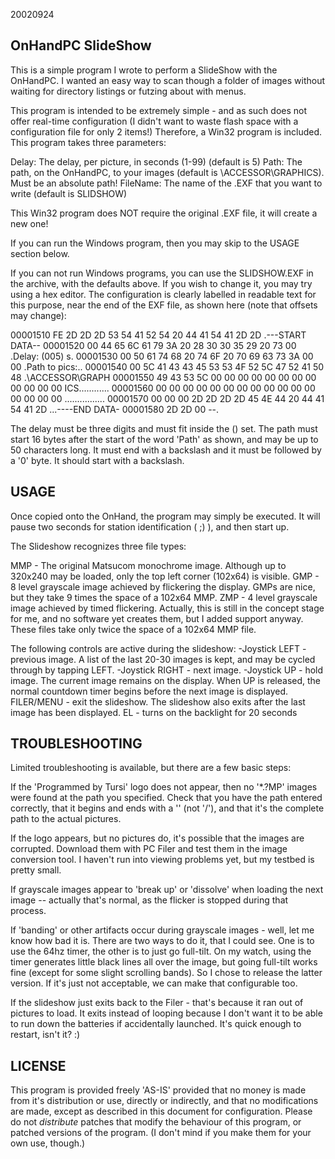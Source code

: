 20020924

OnHandPC SlideShow
------------------

This is a simple program I wrote to perform a SlideShow with the OnHandPC.
I wanted an easy way to scan though a folder of images without waiting
for directory listings or futzing about with menus.

This program is intended to be extremely simple - and as such does not
offer real-time configuration (I didn't want to waste flash space with
a configuration file for only 2 items!) Therefore, a Win32 program is
included. This program takes three parameters:

Delay: The delay, per picture, in seconds (1-99) (default is 5)
Path: The path, on the OnHandPC, to your images 
      (default is \ACCESSOR\GRAPHICS\). Must be an absolute path!
FileName: The name of the .EXF that you want to write 
      (default is SLIDSHOW)

This Win32 program does NOT require the original .EXF file, it
will create a new one!

If you can run the Windows program, then you may skip to the USAGE
section below.

If you can not run Windows programs, you can use the SLIDSHOW.EXF
in the archive, with the defaults above. If you wish to change it,
you may try using a hex editor. The configuration is clearly 
labelled in readable text for this purpose, near the end of the
EXF file, as shown here (note that offsets may change):

00001510  FE 2D 2D 2D 53 54 41 52 54 20 44 41 54 41 2D 2D  .---START DATA--
00001520  00 44 65 6C 61 79 3A 20 28 30 30 35 29 20 73 00  .Delay: (005) s.
00001530  00 50 61 74 68 20 74 6F 20 70 69 63 73 3A 00 00  .Path to pics:..
00001540  00 5C 41 43 43 45 53 53 4F 52 5C 47 52 41 50 48  .\ACCESSOR\GRAPH
00001550  49 43 53 5C 00 00 00 00 00 00 00 00 00 00 00 00  ICS\............
00001560  00 00 00 00 00 00 00 00 00 00 00 00 00 00 00 00  ................
00001570  00 00 00 2D 2D 2D 2D 45 4E 44 20 44 41 54 41 2D  ...----END DATA-
00001580  2D 2D 00                                         --.

The delay must be three digits and must fit inside the () set.
The path must start 16 bytes after the start of the word 'Path' as shown,
and may be up to 50 characters long. It must end with a backslash and it
must be followed by a '0' byte. It should start with a backslash.

USAGE
-----
Once copied onto the OnHand, the program may simply be executed. It will
pause two seconds for station identification ( ;) ), and then start up.

The Slideshow recognizes three file types:

MMP - The original Matsucom monochrome image. Although up to 320x240 may
be loaded, only the top left corner (102x64) is visible.
GMP - 8 level grayscale image achieved by flickering the display. GMPs
are nice, but they take 9 times the space of a 102x64 MMP.
ZMP - 4 level grayscale image achieved by timed flickering. Actually,
this is still in the concept stage for me, and no software yet creates them,
but I added support anyway. These files take only twice the space of a 
102x64 MMP file.

The following controls are active during the slideshow:
-Joystick LEFT - previous image. A list of the last 20-30 images is kept,
and may be cycled through by tapping LEFT.
-Joystick RIGHT - next image.
-Joystick UP - hold image. The current image remains on the display. When
UP is released, the normal countdown timer begins before the next image is
displayed.
FILER/MENU - exit the slideshow. The slideshow also exits after the last
image has been displayed.
EL - turns on the backlight for 20 seconds

TROUBLESHOOTING
---------------
Limited troubleshooting is available, but there are a few basic steps:

If the 'Programmed by Tursi' logo does not appear, then no '*.?MP'
images were found at the path you specified. Check that you have the
path entered correctly, that it begins and ends with a '\' (not '/'),
and that it's the complete path to the actual pictures.

If the logo appears, but no pictures do, it's possible that the images
are corrupted. Download them with PC Filer and test them in the image
conversion tool. I haven't run into viewing problems yet, but my
testbed is pretty small.

If grayscale images appear to 'break up' or 'dissolve' when loading the
next image -- actually that's normal, as the flicker is stopped during
that process.

If 'banding' or other artifacts occur during grayscale images - well,
let me know how bad it is. There are two ways to do it, that I could
see. One is to use the 64hz timer, the other is to just go full-tilt.
On my watch, using the timer generates little black lines all over
the image, but going full-tilt works fine (except for some slight
scrolling bands). So I chose to release the latter version. If
it's just not acceptable, we can make that configurable too.

If the slideshow just exits back to the Filer - that's because it
ran out of pictures to load. It exits instead of looping because
I don't want it to be able to run down the batteries if accidentally
launched. It's quick enough to restart, isn't it? :)

LICENSE
-------
This program is provided freely 'AS-IS' provided that no money is
made from it's distribution or use, directly or indirectly, and that
no modifications are made, except as described in this document for
configuration. Please do not *distribute* patches that modify the
behaviour of this program, or patched versions of the program. 
(I don't mind if you make them for your own use, though.)
